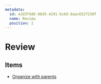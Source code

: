 ```yaml
---
metadata:
  id: e2d3fdd6-86d5-4291-bc6d-8aac652f230f
  name: Review
  position: 2
---
```


# Review

## Items

- [Organize with parents](items/784e6eca-fb41-477b-85db-e0168c3f37bc.md)